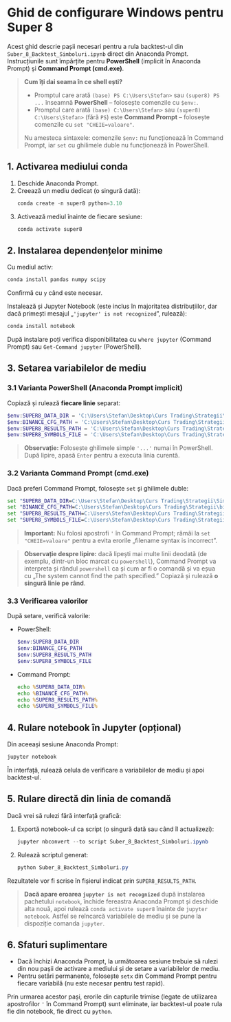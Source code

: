 # Ghid de configurare Windows pentru Super 8

Acest ghid descrie pașii necesari pentru a rula backtest-ul din `Suber_8_Backtest_Simboluri.ipynb` direct din Anaconda Prompt. Instrucțiunile sunt împărțite pentru **PowerShell** (implicit în Anaconda Prompt) și **Command Prompt (cmd.exe)**.

> **Cum îți dai seama în ce shell ești?**
>
> * Promptul care arată `(base) PS C:\Users\Stefan>` sau `(super8) PS ...` înseamnă **PowerShell** – folosește comenzile cu `$env:`.
> * Promptul care arată `(base) C:\Users\Stefan>` sau `(super8) C:\Users\Stefan>` (fără `PS`) este **Command Prompt** – folosește comenzile cu `set "CHEIE=valoare"`.
>
> Nu amesteca sintaxele: comenzile `$env:` nu funcționează în Command Prompt, iar `set` cu ghilimele duble nu funcționează în PowerShell.

## 1. Activarea mediului conda

1. Deschide Anaconda Prompt.
2. Creează un mediu dedicat (o singură dată):
   ```powershell
   conda create -n super8 python=3.10
   ```
3. Activează mediul înainte de fiecare sesiune:
   ```powershell
   conda activate super8
   ```

## 2. Instalarea dependențelor minime

Cu mediul activ:
```powershell
conda install pandas numpy scipy
```
Confirmă cu `y` când este necesar.

Instalează și Jupyter Notebook (este inclus în majoritatea distribuțiilor, dar dacă primești mesajul „`'jupyter' is not recognized`”, rulează):
```powershell
conda install notebook
```
După instalare poți verifica disponibilitatea cu `where jupyter` (Command Prompt) sau `Get-Command jupyter` (PowerShell).

## 3. Setarea variabilelor de mediu

### 3.1 Varianta PowerShell (Anaconda Prompt implicit)
Copiază și rulează **fiecare linie** separat:
```powershell
$env:SUPER8_DATA_DIR = 'C:\Users\Stefan\Desktop\Curs Trading\Strategii\Simboluri_Binance'
$env:BINANCE_CFG_PATH = 'C:\Users\Stefan\Desktop\Curs Trading\Strategii\binance.cfg'
$env:SUPER8_RESULTS_PATH = 'C:\Users\Stefan\Desktop\Curs Trading\Strategii\rezultate\rezultate_optimizare.csv'
$env:SUPER8_SYMBOLS_FILE = 'C:\Users\Stefan\Desktop\Curs Trading\Strategii\simboluri.csv'
```
> **Observație:** Folosește ghilimele simple `'...'` numai în PowerShell. După lipire, apasă `Enter` pentru a executa linia curentă.

### 3.2 Varianta Command Prompt (cmd.exe)
Dacă preferi Command Prompt, folosește `set` și ghilimele duble:
```cmd
set "SUPER8_DATA_DIR=C:\Users\Stefan\Desktop\Curs Trading\Strategii\Simboluri_Binance"
set "BINANCE_CFG_PATH=C:\Users\Stefan\Desktop\Curs Trading\Strategii\binance.cfg"
set "SUPER8_RESULTS_PATH=C:\Users\Stefan\Desktop\Curs Trading\Strategii\rezultate\rezultate_optimizare.csv"
set "SUPER8_SYMBOLS_FILE=C:\Users\Stefan\Desktop\Curs Trading\Strategii\simboluri.csv"
```
> **Important:** Nu folosi apostrofi `'` în Command Prompt; rămâi la `set "CHEIE=valoare"` pentru a evita erorile „filename syntax is incorrect”.

> **Observație despre lipire:** dacă lipești mai multe linii deodată (de exemplu, dintr-un bloc marcat cu ```powershell```), Command Prompt va interpreta și rândul `powershell` ca și cum ar fi o comandă și va eșua cu „The system cannot find the path specified.” Copiază și rulează **o singură linie pe rând**.

### 3.3 Verificarea valorilor
După setare, verifică valorile:
- PowerShell:
  ```powershell
  $env:SUPER8_DATA_DIR
  $env:BINANCE_CFG_PATH
  $env:SUPER8_RESULTS_PATH
  $env:SUPER8_SYMBOLS_FILE
  ```
- Command Prompt:
  ```cmd
  echo %SUPER8_DATA_DIR%
  echo %BINANCE_CFG_PATH%
  echo %SUPER8_RESULTS_PATH%
  echo %SUPER8_SYMBOLS_FILE%
  ```

## 4. Rulare notebook în Jupyter (opțional)
Din aceeași sesiune Anaconda Prompt:
```powershell
jupyter notebook
```
În interfață, rulează celula de verificare a variabilelor de mediu și apoi backtest-ul.

## 5. Rulare directă din linia de comandă
Dacă vrei să rulezi fără interfață grafică:
1. Exportă notebook-ul ca script (o singură dată sau când îl actualizezi):
   ```powershell
   jupyter nbconvert --to script Suber_8_Backtest_Simboluri.ipynb
   ```
2. Rulează scriptul generat:
   ```powershell
   python Suber_8_Backtest_Simboluri.py
   ```
Rezultatele vor fi scrise în fișierul indicat prin `SUPER8_RESULTS_PATH`.

> **Dacă apare eroarea `jupyter is not recognized`** după instalarea pachetului `notebook`, închide fereastra Anaconda Prompt și deschide alta nouă, apoi rulează `conda activate super8` înainte de `jupyter notebook`. Astfel se reîncarcă variabilele de mediu și se pune la dispoziție comanda `jupyter`.

## 6. Sfaturi suplimentare
- Dacă închizi Anaconda Prompt, la următoarea sesiune trebuie să rulezi din nou pașii de activare a mediului și de setare a variabilelor de mediu.
- Pentru setări permanente, folosește `setx` din Command Prompt pentru fiecare variabilă (nu este necesar pentru test rapid).

Prin urmarea acestor pași, erorile din capturile trimise (legate de utilizarea apostrofilor `'` în Command Prompt) sunt eliminate, iar backtest-ul poate rula fie din notebook, fie direct cu `python`.
